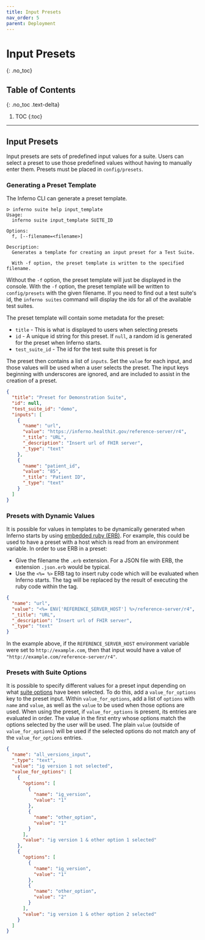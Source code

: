 ```yaml
---
title: Input Presets
nav_order: 5
parent: Deployment
---
```

# Input Presets
{: .no_toc}

## Table of Contents
{: .no_toc .text-delta}

1. TOC
{:toc}
---
## Input Presets
Input presets are sets of predefined input values for a suite. Users can select
a preset to use those predefined values without having to manually enter them.
Presets must be placed in `config/presets`.

### Generating a Preset Template
The Inferno CLI can generate a preset template.

```
ᐅ inferno suite help input_template
Usage:
  inferno suite input_template SUITE_ID

Options:
  f, [--filename=<filename>]

Description:
  Generates a template for creating an input preset for a Test Suite.

  With -f option, the preset template is written to the specified filename.
```

Without the `-f` option, the preset template will just be displayed in the
console. With the `-f` option, the preset template will be written to
`config/presets` with the given filename. If you need to find out a test suite's
id, the `inferno suites` command will display the ids for all of the available
test suites.

The preset template will contain some metadata for the preset:
* `title` - This is what is displayed to users when selecting presets
* `id` - A unique id string for this preset. If `null`, a random id is generated
  for the preset when Inferno starts.
* `test_suite_id` - The id for the test suite this preset is for

The preset then contains a list of `inputs`. Set the `value` for each input, and
those values will be used when a user selects the preset. The input keys
beginning with underscores are ignored, and are included to assist in the
creation of a preset.

```json
{
  "title": "Preset for Demonstration Suite",
  "id": null,
  "test_suite_id": "demo",
  "inputs": [
    {
      "name": "url",
      "value": "https://inferno.healthit.gov/reference-server/r4",
      "_title": "URL",
      "_description": "Insert url of FHIR server",
      "_type": "text"
    },
    {
      "name": "patient_id",
      "value": "85",
      "_title": "Patient ID",
      "_type": "text"
    }
  ]
}
```

### Presets with Dynamic Values

It is possible for values in templates to be dynamically generated when Inferno
starts by using [embedded ruby (ERB)](https://github.com/ruby/erb). For example,
this could be used to have a preset with a host which is read from an
environment variable. In order to use ERB in a preset:

* Give the filename the `.erb` extension. For a JSON file with ERB, the
  extension `.json.erb` would be typical.
* Use the `<%= %>` ERB tag to insert ruby code which will be evaluated when
  Inferno starts. The tag will be replaced by the result of executing the ruby
  code within the tag.

```json
{
  "name": "url",
  "value": "<%= ENV['REFERENCE_SERVER_HOST'] %>/reference-server/r4",
  "_title": "URL",
  "_description": "Insert url of FHIR server",
  "_type": "text"
}
```

In the example above, if the `REFERENCE_SERVER_HOST` environment variable were
set to `http://example.com`, then that input would have a value of
`"http://example.com/reference-server/r4"`.

### Presets with Suite Options

It is possible to specify different values for a preset input depending on what
[suite
options](/inferno-core/writing-tests/test-configuration.html#suite-options-1)
have been selected. To do this, add a `value_for_options` key to the preset
input. Within `value_for_options`, add a list of `options` with `name` and
`value`, as well as the `value` to be used when those options are used. When
using the preset, if `value_for_options` is present, its entries are evaluated
in order. The value in the first entry whose options match the options selected
by the user will be used. The plain `value` (outside of `value_for_options`)
will be used if the selected options do not match any of the `value_for_options`
entries.

```json
{
  "name": "all_versions_input",
  "_type": "text",
  "value": "ig version 1 not selected",
  "value_for_options": [
    {
      "options": [
        {
          "name": "ig_version",
          "value": "1"
        },
        {
          "name": "other_option",
          "value": "1"
        }
      ],
      "value": "ig version 1 & other option 1 selected"
    },
    {
      "options": [
        {
          "name": "ig_version",
          "value": "1"
        },
        {
          "name": "other_option",
          "value": "2"
        }
      ],
      "value": "ig version 1 & other option 2 selected"
    }
  ]
}
```
